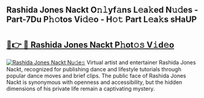 ## Rashida Jones Nackt O𝚗𝚕yf𝚊ns L𝚎a𝚔ed N𝚞𝚍es - Part-7Du P𝚑𝚘tos Vi𝚍𝚎o - H𝚘𝚝 Part L𝚎a𝚔s sHaUP

# <h2><a href="http://kf86xvj.oniu.top/?m=Rashida+Jones+Nackt">🔗👉 🔴 Rashida Jones Nackt P𝚑ot𝚘𝚜 V𝚒d𝚎o</a></h2>

[![Rashida Jones Nackt Nu𝚍e𝚜](https://i.imgur.com/0qMVB7G.gif)](http://kf86xvj.oniu.top/?m=Rashida+Jones+Nackt)
Virtual artist and entertainer Rashida Jones Nackt, recognized for publishing dance and lifestyle tutorials through popular dance moves and brief clips. The public face of Rashida Jones Nackt is synonymous with openness and accessibility, but the hidden dimensions of his private life remain a captivating mystery.  
